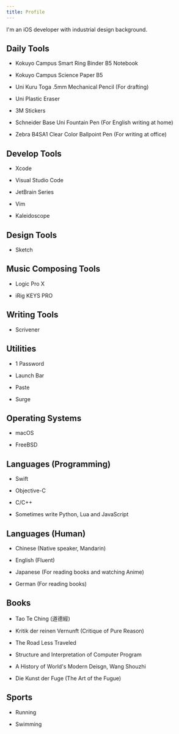 ```yaml
---
title: Profile
---
```


I'm an iOS developer with industrial design background.

## Daily Tools

- Kokuyo Campus Smart Ring Binder B5 Notebook

- Kokuyo Campus Science Paper B5

- Uni Kuru Toga .5mm Mechanical Pencil (For drafting)

- Uni Plastic Eraser

- 3M Stickers

- Schneider Base Uni Fountain Pen (For English writing at home)

- Zebra B4SA1 Clear Color Ballpoint Pen (For writing at office)

## Develop Tools

- Xcode

- Visual Studio Code

- JetBrain Series

- Vim

- Kaleidoscope

## Design Tools

- Sketch

## Music Composing Tools

- Logic Pro X

- iRig KEYS PRO

## Writing Tools

- Scrivener

## Utilities

- 1 Password

- Launch Bar

- Paste

- Surge

## Operating Systems

- macOS

- FreeBSD

## Languages (Programming)

- Swift

- Objective-C

- C/C++

- Sometimes write Python, Lua and JavaScript

## Languages (Human)

- Chinese (Native speaker, Mandarin)

- English (Fluent)

- Japanese (For reading books and watching Anime)

- German (For reading books)

## Books

- Tao Te Ching (道德經)

- Kritik der reinen Vernunft (Critique of Pure Reason)

- The Road Less Traveled

- Structure and Interpretation of Computer Program

- A History of World's Modern Deisgn, Wang Shouzhi

- Die Kunst der Fuge (The Art of the Fugue)

## Sports

- Running

- Swimming

